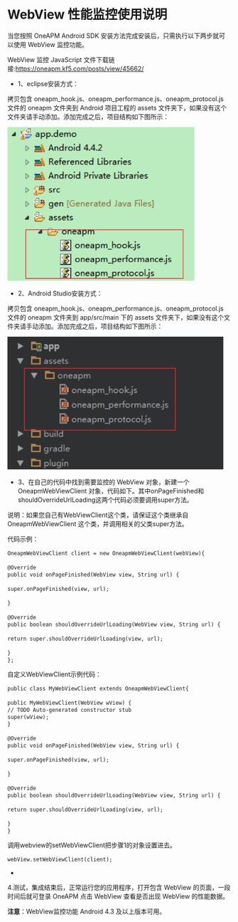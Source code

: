 # WebView 性能监控使用说明

当您按照 OneAPM Android SDK 安装方法完成安装后，只需执行以下两步就可以使用 WebView 监控功能。

WebView 监控 JavaScript 文件下载链接:https://oneapm.kf5.com/posts/view/45662/

* 1、eclipse安装方式：

拷贝包含 oneapm_hook.js、oneapm_performance.js、oneapm_protocol.js 文件的 oneapm 文件夹到 Android 项目工程的 assets 文件夹下，如果没有这个文件夹请手动添加。添加完成之后，项目结构如下图所示：

![](M101.jpeg)
* 2、Android Studio安装方式：

拷贝包含 oneapm_hook.js、oneapm_performance.js、oneapm_protocol.js 文件的 oneapm 文件夹到 app/src/main 下的 assets 文件夹下，如果没有这个文件夹请手动添加。添加完成之后，项目结构如下图所示：

![](M102.jpeg)

* 3、在自己的代码中找到需要监控的 WebView 对象，新建一个OneapmWebViewClient 对象，代码如下。其中onPageFinished和shouldOverrideUrlLoading这两个代码必须要调用super方法。

说明：如果您自己有WebViewClient这个类，请保证这个类继承自OneapmWebViewClient 这个类，并调用相关的父类super方法。

代码示例：

```
OneapmWebViewClient client = new OneapmWebViewClient(webView){

@Override
public void onPageFinished(WebView view, String url) {

super.onPageFinished(view, url);

}

@Override
public boolean shouldOverrideUrlLoading(WebView view, String url) {

return super.shouldOverrideUrlLoading(view, url);

}
};
```

自定义WebViewClient示例代码：

```
public class MyWebViewClient extends OneapmWebViewClient{

public MyWebViewClient(WebView wView) {
// TODO Auto-generated constructor stub
super(wView);
}

@Override
public void onPageFinished(WebView view, String url) {

super.onPageFinished(view, url);

}

@Override
public boolean shouldOverrideUrlLoading(WebView view, String url) {

return super.shouldOverrideUrlLoading(view, url);

}
} 
```

调用webview的setWebViewClient把步骤1的对象设置进去。


```
webView.setWebViewClient(client);
```

* 
4.测试，集成结束后，正常运行您的应用程序，打开包含 WebView 的页面，一段时间后就可登录 OneAPM 点击 WebView 查看是否出现 WebView 的性能数据。

**注意**：WebView监控功能 Android 4.3 及以上版本可用。
